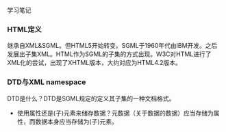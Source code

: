 学习笔记
### HTML定义
继承自XML&SGML。但HTML5开始转变。SGML于1960年代由IBM开发。之后发展出子集XML。HTML作为SGML的子集的方式出现。W3C对HTML进行了XML化的尝试，出现了XHTML版本，大约对应为HTML4.2版本。
### DTD与XML namespace
DTD是什么？DTD是SGML规定的定义其子集的一种文档格式。
- 使用属性还是(子)元素来储存数据？元数据（关于数据的数据）应当存储为属性，而数据本身应当存储为(子)元素。